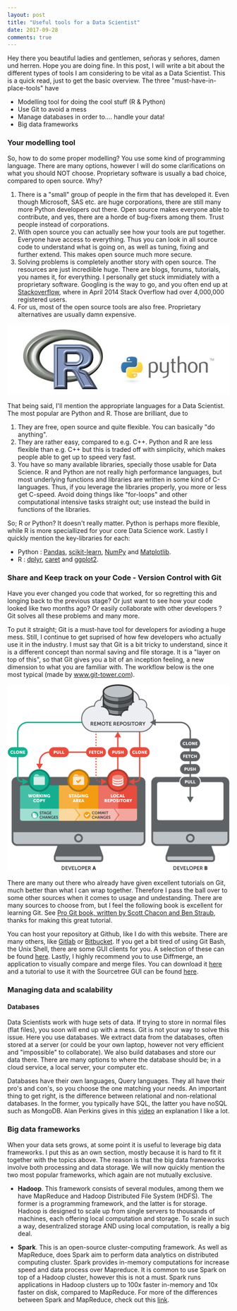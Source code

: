 ```yaml
---
layout: post
title: "Useful tools for a Data Scientist"
date: 2017-09-28
comments: true
---
```


Hey there you beautiful ladies and gentlemen, señoras y señores, damen und herren. Hope you are doing fine. In this post, I will write a bit about the different types of tools I am considering to be vital as a Data Scientist. This is a quick read, just to get the basic overview. The three "must-have-in-place-tools" have
* Modelling tool for doing the cool stuff (R & Python)
* Use Git to avoid a mess
* Manage databases in order to…. handle your data!
* Big data frameworks


### Your modelling tool

So, how to do some proper modelling? You use some kind of programming language. There are many options, however I will do some clarifications on what you should NOT choose. Proprietary software is usually a bad choice, compared to open source. Why? 
1. There is a "small" group of people in the firm that has developed it. Even though Microsoft, SAS etc. are huge corporations, there are still many more Python developers out there. Open source makes everyone able to contribute, and yes, there are a horde of bug-fixers among them. Trust people instead of corporations. 
2. With open source you can actually see how your tools are put together. Everyone have access to everything. Thus you can look in all source code to understand what is going on, as well as tuning, fixing and further extend. This makes open source much more secure.
3. Solving problems is completely another story with open source. The resources are just incrediible huge. There are blogs, forums, tutorials, you names it, for everything. I personally get stuck immidiately with a proprietary software. Googling is the way to go, and you often end up at [Stackoverflow](https://stackoverflow.com/), where in April 2014 Stack Overflow had over 4,000,000 registered users.
4. For us, most of the open source tools are also free. Proprietary alternatives are usually damn expensive. 

![center](/figs/2017-08-18-Data-Scientist-Tools/R-vs-Python-Data-Science-machine-learning.jpg)


That being said, I'll mention the appropriate languages for a Data Scientist. The most popular are Python and R. Those are brilliant, due to
1. They are free, open source and quite flexible. You can basically "do anything".
2. They are rather easy, compared to e.g. C++. Python and R are less flexible than e.g. C++ but this is traded off with simplicity, which makes people able to get up to speed very fast.
3. You have so many available libraries, specially those usable for Data Science. R and Python are not really high performance languages, but most underlying functions and libraries are written in some kind of C-languages. Thus, if you leverage the libraries properly, you more or less get C-speed. Avoid doing things like "for-loops" and other computational intensive tasks straight out; use instead the build in functions of the libraries. 

So; R or Python? It doesn't really matter. Python is perhaps more flexible, while R is more speciallized for your core Data Science work. Lastly I quickly mention the key-libraries for each:
* Python : [Pandas](http://pandas.pydata.org/), [scikit-learn](http://scikit-learn.org/stable/sci),  [NumPy](http://www.numpy.org/) and [Matplotlib](https://matplotlib.org/).
* R : [dplyr](https://cran.r-project.org/web/packages/dplyr/index.html), [caret](http://topepo.github.io/caret/index.html) and [ggplot2](http://ggplot2.org/).


### Share and Keep track on your Code - Version Control with Git 

Have you ever changed you code that worked, for so regretting this and longing back to the previous stage? Or just want to see how your code looked like two months ago? Or easily collaborate with other developers ? Git solves all these problems and many more.

To put it straight; Git is a must-have tool for developers for avioding a huge mess. Still, I continue to get suprised of how few developers who actually use it in the industry. I must say that Git is a bit tricky to understand, since it is a different concept than normal saving and file storage. It is a "layer on top of this", so that Git gives you a bit of an inception feeling, a new dimension to what you are familiar with. The workflow below is the one most typical (made by www.git-tower.com).

![center](/figs/2017-08-18-Data-Scientist-Tools/basic-remote-workflow.png)

There are many out there who already have given excellent tutorials on Git, much better than what I can wrap together. Therefore I pass the ball over to some other sources when it comes to usage and undestanding. There are many sources to choose from, but I feel the following book is excellent for learning Git. See [Pro Git book, written by Scott Chacon and Ben Straub](https://git-scm.com/book/en/v2/Getting-Started-About-Version-Control), thanks for making this great tutorial.

You can host your repository at Github, like I do with this website. There are many others, like [Gitlab](https://about.gitlab.com/) or [Bitbucket](https://bitbucket.org/). If you get a bit tired of using Git Bash, the Unix Shell, there are some GUI clients for you. A selection of these can be found [here](https://git-scm.com/downloads/guis). Lastly, I highly recommend you to use Diffmerge, an application to visually compare and merge files. You can download it [here](https://sourcegear.com/diffmerge/) and a tutorial to use it with the Sourcetree GUI can be found [here](https://www.youtube.com/watch?v=sIwh4UvApMU).


### Managing data and scalability

#### Databases
Data Scientists work with huge sets of data. If trying to store in normal files (flat files), you soon will end up with a mess. Git is not your way to solve this issue. Here you use databases. We extract data from the databases, often stored at a server (or could be your own laptop, however not very efficient and "impossible" to collaborate). We also build databases and store our data there. There are many options to where the database should be; in a cloud service, a local server, your computer etc. 

Databases have their own languages, Query languages. They all have their pro's and con's, so you choose the one matching your needs. An important thing to get right, is the difference between relational and non-relational databases. In the former, you typically have SQL, the latter you have noSQL such as MongoDB. Alan Perkins gives in this [video](https://www.youtube.com/watch?v=XPqrY7YEs0A) an explanation I like a lot. 



### Big data frameworks

When your data sets grows, at some point it is useful to leverage big data frameworks. I put this as an own section, mostly because it is hard to fit it together with the topics above. The reason is that the big data frameworks involve both processing and data storage. We will now quickly mention the two most popular frameworks, which again are not mutually exclusive. 

* **Hadoop**. This framework consists of several modules, among them we have MapReduce and Hadoop Distributed File System (HDFS). The former is a programming framework, and the latter is for storage. Hadoop is designed to scale up from single servers to thousands of machines, each offering local computation and storage. To scale in such a way, desentralized storage AND using local computation, is really a big deal. 

* **Spark**. This is an open-source cluster-computing framework. As well as MapReduce, does Spark aim to perform data analytics on distributed computing cluster. Spark provides in-memory computations for increase speed and data process over Mapreduce. It is common to use Spark on top of a Hadoop cluster, however this is not a must. Spark runs applications in Hadoop clusters up to 100x faster in-memory and 10x faster on disk, compared to MapReduce. For more of the differences between Spark and MapReduce, check out this [link](https://www.youtube.com/watch?time_continue=11&v=KzFe4T0PwQ8).




